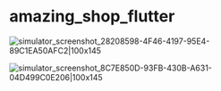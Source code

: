 # amazing_shop_flutter

![simulator_screenshot_28208598-4F46-4197-95E4-89C1EA50AFC2|100x145](https://github.com/Thauan/amazing-shop-flutter/assets/6880724/b147e83f-9d6c-4750-b7cd-ea1902f31311)

![simulator_screenshot_8C7E850D-93FB-430B-A631-04D499C0E206|100x145](https://github.com/Thauan/amazing-shop-flutter/assets/6880724/2a65f518-ad51-412a-ae53-d75e21f74066)
